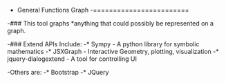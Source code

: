 - General Functions Graph
-========================

-### This tool graphs *anything that could possibly be represented on a graph.

-### Extend APIs Include:
-* Sympy - A python library for symbolic mathematics
-* JSXGraph - Interactive Geometry, plotting, visualization
-* jquery-dialogextend - A tool for controlling UI

-Others are:
-* Bootstrap
-* JQuery